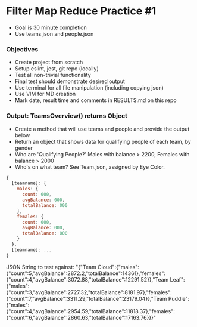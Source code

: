 # Filter Map Reduce Practice #1

* Goal is 30 minute completion
* Use teams.json and people.json

### Objectives

* Create project from scratch
* Setup eslint, jest, git repo (locally)
* Test all non-trivial functionality
* Final test should demonstrate desired output
* Use terminal for all file manipulation (including copying json)
* Use VIM for MD creation
* Mark date, result time and comments in RESULTS.md on this repo

### Output: TeamsOverview() returns Object

* Create a method that will use teams and people and provide the output below
* Return an object that shows data for qualifying people of each team,  by gender
* Who are 'Qualifying People?' Males with balance > 2200, Females with balance > 2000
* Who's on what team? See Team.json, assigned by Eye Color.

```javascript
{
  [teamname]: {
    males: {
      count: 000,
      avgBalance: 000,
      totalBalance: 000
    },
    females: {
      count: 000,
      avgBalance: 000,
      totalBalance: 000
    }
  },
  [teamname]: ...
}
```

JSON String to test against: "{\"Team Cloud\":{\"males\":{\"count\":5,\"avgBalance\":2872.2,\"totalBalance\":14361},\"females\":{\"count\":4,\"avgBalance\":3072.88,\"totalBalance\":12291.52}},\"Team Leaf\":{\"males\":{\"count\":3,\"avgBalance\":2727.32,\"totalBalance\":8181.97},\"females\":{\"count\":7,\"avgBalance\":3311.29,\"totalBalance\":23179.04}},\"Team Puddle\":{\"males\":{\"count\":4,\"avgBalance\":2954.59,\"totalBalance\":11818.37},\"females\":{\"count\":6,\"avgBalance\":2860.63,\"totalBalance\":17163.76}}}"
